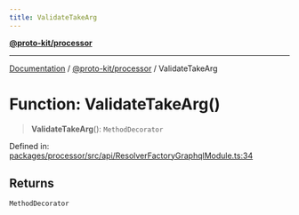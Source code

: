 ```yaml
---
title: ValidateTakeArg
---
```


[**@proto-kit/processor**](../README.md)

***

[Documentation](../../../README.md) / [@proto-kit/processor](../README.md) / ValidateTakeArg

# Function: ValidateTakeArg()

> **ValidateTakeArg**(): `MethodDecorator`

Defined in: [packages/processor/src/api/ResolverFactoryGraphqlModule.ts:34](https://github.com/proto-kit/framework/blob/4d6b3b6da51b3edee0fbf25ce72c1f59ec61e891/packages/processor/src/api/ResolverFactoryGraphqlModule.ts#L34)

## Returns

`MethodDecorator`
